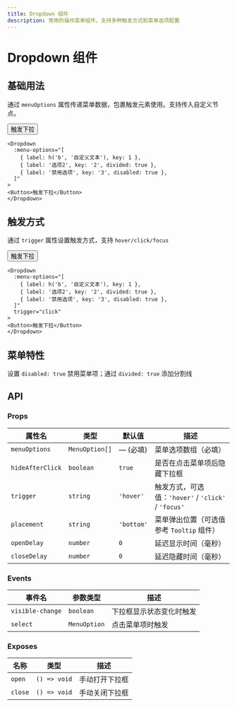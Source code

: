 ```yaml
---
title: Dropdown 组件
description: 常用的操作菜单组件，支持多种触发方式和菜单选项配置
---
```


<script setup> 
import Dropdown from '../../src/components/Dropdown/Dropdown.vue' 
import Button from '../../src/components/Button/Button.vue' 
import { h } from 'vue'
</script>

<style>
.vp-doc ul, 
.vp-doc ol {
  list-style-type: none !important;
  margin: 0 !important;
  padding: 0 !important;
}
</style>

# Dropdown 组件

## 基础用法

通过 `menuOptions` 属性传递菜单数据，包裹触发元素使用。支持传入自定义节点。

<Dropdown :menu-options="[
  { label: h('b', '自定义文本'), key: 1 },
  { label: '选项2', key: '2', divided: true },
  { label: '禁用选项', key: '3', disabled: true },
]">
<Button>触发下拉</Button>
</Dropdown>

```vue
<Dropdown
  :menu-options="[
    { label: h('b', '自定义文本'), key: 1 },
    { label: '选项2', key: '2', divided: true },
    { label: '禁用选项', key: '3', disabled: true },
  ]"
>
<Button>触发下拉</Button>
</Dropdown>
```

## 触发方式

通过 `trigger` 属性设置触发方式，支持 `hover/click/focus`

<Dropdown :menu-options="[
  { label: h('b', '自定义文本'), key: 1 },
  { label: '选项2', key: '2', divided: true },
  { label: '禁用选项', key: '3', disabled: true },
]" trigger="click" >
<Button>触发下拉</Button>
</Dropdown>

```vue
<Dropdown
  :menu-options="[
    { label: h('b', '自定义文本'), key: 1 },
    { label: '选项2', key: '2', divided: true },
    { label: '禁用选项', key: '3', disabled: true },
  ]"
  trigger="click"
>
<Button>触发下拉</Button>
</Dropdown>
```

## 菜单特性

设置 `disabled: true` 禁用菜单项；通过 `divided: true` 添加分割线

## API

### Props

| 属性名           | 类型           | 默认值     | 描述                                                |
| ---------------- | -------------- | ---------- | --------------------------------------------------- |
| `menuOptions`    | `MenuOption[]` | — (必填)   | 菜单选项数组（必填）                                |
| `hideAfterClick` | `boolean`      | `true`     | 是否在点击菜单项后隐藏下拉框                        |
| `trigger`        | `string`       | `'hover'`  | 触发方式，可选值：`'hover'` / `'click'` / `'focus'` |
| `placement`      | `string`       | `'bottom'` | 菜单弹出位置（可选值参考 `Tooltip` 组件）           |
| `openDelay`      | `number`       | `0`        | 延迟显示时间（毫秒）                                |
| `closeDelay`     | `number`       | `0`        | 延迟隐藏时间（毫秒）                                |

### Events

| 事件名           | 参数类型     | 描述                     |
| ---------------- | ------------ | ------------------------ |
| `visible-change` | `boolean`    | 下拉框显示状态变化时触发 |
| `select`         | `MenuOption` | 点击菜单项时触发         |

### Exposes

| 名称    | 类型         | 描述           |
| ------- | ------------ | -------------- |
| `open`  | `() => void` | 手动打开下拉框 |
| `close` | `() => void` | 手动关闭下拉框 |
